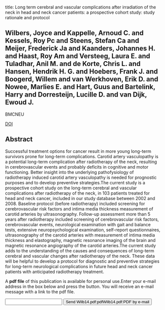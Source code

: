 title: Long term cerebral and vascular complications after irradiation of the neck in head and neck cancer patients: a prospective cohort study: study rationale and protocol

## Wilbers, Joyce and Kappelle, Arnoud C. and Kessels, Roy Pc and Steens, Stefan Ca and Meijer, Frederick Ja and Kaanders, Johannes H. and Haast, Roy Am and Versteeg, Laura E. and Tuladhar, Anil M. and de Korte, Chris L. and Hansen, Hendrik H. G. and Hoebers, Frank J. and Boogerd, Willem and van Werkhoven, Erik D. and Nowee, Marlies E. and Hart, Guus and Bartelink, Harry and Dorresteijn, Lucille D. and van Dijk, Ewoud J.
BMCNEU

<a href="https://doi.org/10.1186/1471-2377-14-132">DOI</a>

## Abstract
Successful treatment options for cancer result in more young long-term survivors prone for long-term complications. Carotid artery vasculopathy is a potential long-term complication after radiotherapy of the neck, resulting in cerebrovascular events and probably deficits in cognitive and motor functioning. Better insight into the underlying pathofysiology of radiotherapy induced carotid artery vasculopathy is needed for prognostic purposes and to develop preventive strategies.The current study is a prospective cohort study on the long-term cerebral and vascular complications after radiotherapy of the neck, in 103 patients treated for head and neck cancer, included in our study database between 2002 and 2008. Baseline protocol (before radiotherapy) included screening for cerebrovascular risk factors and intima media thickness measurement of carotid arteries by ultrasonography. Follow-up assessment more than 5 years after radiotherapy included screening of cerebrovascular risk factors, cerebrovascular events, neurological examination with gait and balance tests, extensive neuropsychological examination, self-report questionnaires, ultrasonography of the carotid arteries with measurement of intima media thickness and elastography, magnetic resonance imaging of the brain and magnetic resonance angiography of the carotid arteries.The current study adds to the understanding of the causes and consequences of long-term cerebral and vascular changes after radiotherapy of the neck. These data will be helpful to develop a protocol for diagnostic and preventive strategies for long-term neurological complications in future head and neck cancer patients with anticipated radiotherapy treatment.

A <b>pdf file</b> of this publication is available for personal use.Enter your e-mail address in the box below and press the button. You will receive an e-mail message with a link to the pdf file.
<form action="sender.php">  <input type="text" name="email">  <input type="submit" value="Send Wilb14.pdf:pdfWilb14.pdf:PDF by e-mail"></form>